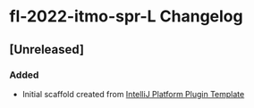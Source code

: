 <!-- Keep a Changelog guide -> https://keepachangelog.com -->

# fl-2022-itmo-spr-L Changelog

## [Unreleased]
### Added
- Initial scaffold created from [IntelliJ Platform Plugin Template](https://github.com/JetBrains/intellij-platform-plugin-template)
